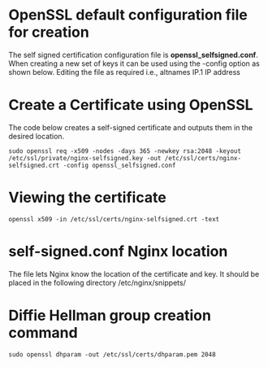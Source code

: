 # OpenSSL default configuration file for creation

The self signed certification configuration file is **openssl_selfsigned.conf**. When creating a new set of keys it can be used using the -config option as shown below. Editing the file as required i.e., altnames IP.1 IP address


# Create a Certificate using OpenSSL

The code below creates a self-signed certificate and outputs them in the desired location.

```
sudo openssl req -x509 -nodes -days 365 -newkey rsa:2048 -keyout /etc/ssl/private/nginx-selfsigned.key -out /etc/ssl/certs/nginx-selfsigned.crt -config openssl_selfsigned.conf
```

# Viewing the certificate
```
openssl x509 -in /etc/ssl/certs/nginx-selfsigned.crt -text
```

# self-signed.conf Nginx location

The file lets Nginx know the location of the certificate and key. It should be placed in the following directory /etc/nginx/snippets/

# Diffie Hellman group creation command
```
sudo openssl dhparam -out /etc/ssl/certs/dhparam.pem 2048
```
